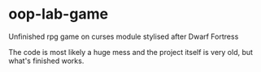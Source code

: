 # oop-lab-game
Unfinished rpg game on curses module stylised after Dwarf Fortress

The code is most likely a huge mess and the project itself is very old, but what's finished works.

